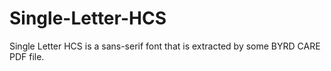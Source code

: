 # Single-Letter-HCS
Single Letter HCS is a sans-serif font that is extracted by some BYRD CARE PDF file.

